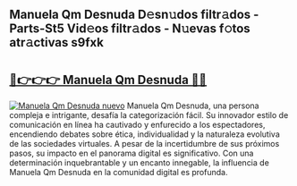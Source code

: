 ## Manuela Qm Desnuda D𝚎sn𝚞dos filtr𝚊dos - Parts-St5 Vid𝚎os filtr𝚊dos - N𝚞evas f𝚘tos atr𝚊ctivas s9fxk

# <h2><a href="http://mbdbzjp.tromn.icu/?c=Manuela+Qm+Desnuda">🔗👉👉👉 Manuela Qm Desnuda 🔗🔗</a></h2>

[![Manuela Qm Desnuda nuevo](https://i.imgur.com/pEAQMta.gif)](http://mbdbzjp.tromn.icu/?c=Manuela+Qm+Desnuda)
Manuela Qm Desnuda, una persona compleja e intrigante, desafía la categorización fácil. Su innovador estilo de comunicación en línea ha cautivado y enfurecido a los espectadores, encendiendo debates sobre ética, individualidad y la naturaleza evolutiva de las sociedades virtuales. A pesar de la incertidumbre de sus próximos pasos, su impacto en el panorama digital es significativo. Con una determinación inquebrantable y un encanto innegable, la influencia de Manuela Qm Desnuda en la comunidad digital es profunda.

